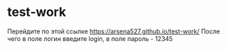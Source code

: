 # test-work

Перейдите по этой ссылке https://arsena527.github.io/test-work/
После чего в поле логин введите login, в поле пароль - 12345
